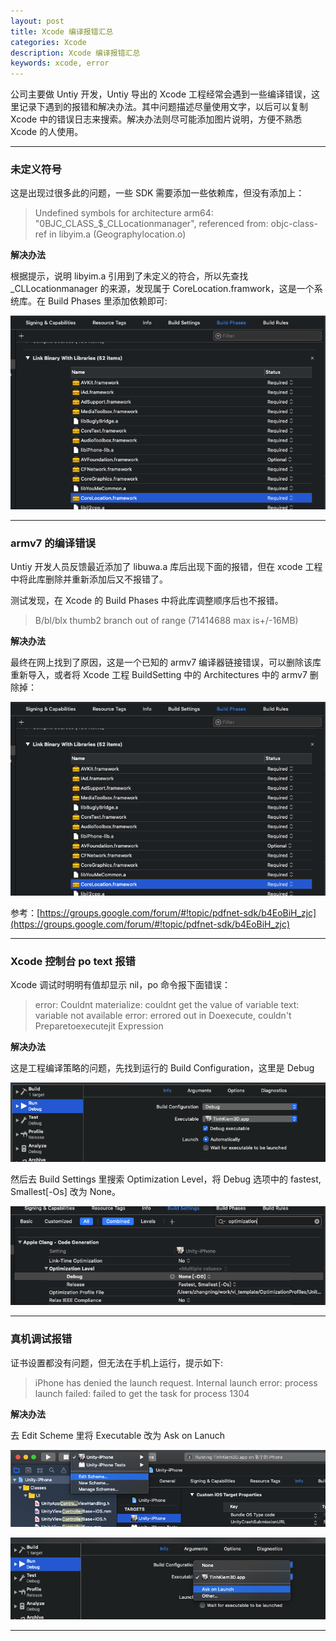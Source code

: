 ```yaml
---
layout: post
title: Xcode 编译报错汇总
categories: Xcode
description: Xcode 编译报错汇总
keywords: xcode, error
---
```


公司主要做 Untiy 开发，Untiy 导出的 Xcode 工程经常会遇到一些编译错误，这里记录下遇到的报错和解决办法。其中问题描述尽量使用文字，以后可以复制 Xcode 中的错误日志来搜索。解决办法则尽可能添加图片说明，方便不熟悉 Xcode 的人使用。

---
### 未定义符号

这是出现过很多此的问题，一些 SDK 需要添加一些依赖库，但没有添加上：
 > Undefined symbols for architecture arm64:
 "0BJC_CLASS_$_CLLocationmanager", referenced 	from: objc-class-ref in libyim.a (Geographylocation.o)

**解决办法**

根据提示，说明 libyim.a 引用到了未定义的符合，所以先查找_CLLocationmanager 的来源，发现属于 CoreLocation.framwork，这是一个系统库。在 Build Phases 里添加依赖即可:

![](/images/xcode/undefined_sym.png)

---
### armv7 的编译错误

Untiy 开发人员反馈最近添加了 libuwa.a 库后出现下面的报错，但在 xcode 工程中将此库删除并重新添加后又不报错了。

测试发现，在 Xcode 的 Build Phases 中将此库调整顺序后也不报错。

> B/bl/blx thumb2 branch out of range  (71414688 max is+/-16MB)

**解决办法**

最终在网上找到了原因，这是一个已知的 armv7 编译器链接错误，可以删除该库重新导入，或者将 Xcode 工程 BuildSetting 中的 Architectures 中的 armv7 删除掉：

![](/images/xcode/undefined_sym.png)

参考：[https://groups.google.com/forum/#!topic/pdfnet-sdk/b4EoBiH_zjc](https://groups.google.com/forum/#!topic/pdfnet-sdk/b4EoBiH_zjc)

---
### Xcode 控制台 po text 报错

Xcode 调试时明明有值却显示 nil，po 命令报下面错误：

>error: Couldnt materialize: couldnt get the value of variable text: variable not available 
>error: errored out in Doexecute, couldn't Preparetoexecutejit Expression

**解决办法**

这是工程编译策略的问题，先找到运行的 Build Configuration，这里是 Debug

![](/images/xcode/build_configtion.png)

然后去 Build Settings 里搜索 Optimization Level，将 Debug 选项中的 fastest, Smallest[-Os] 改为 None。

![](/images/xcode/optimal_none.png)

---

### 真机调试报错

证书设置都没有问题，但无法在手机上运行，提示如下:

>  iPhone has denied the launch request.
Internal launch error: process launch failed: failed to get the task for process 1304

**解决办法**

去 Edit Scheme 里将 Executable 改为 Ask on Lanuch

![](/images/xcode/edit_scheme.png)

![](/images/xcode/exec.png)

---